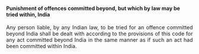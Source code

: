 #### Punishment of offences committed beyond, but which by law may be tried within, India
<div style="text-align: justify">

Any person liable, by any Indian law, to be tried for an offence committed beyond India shall be dealt with according to the provisions of this code for any act committed beyond India in the same manner as if such an act had been committed within India.

</div>
